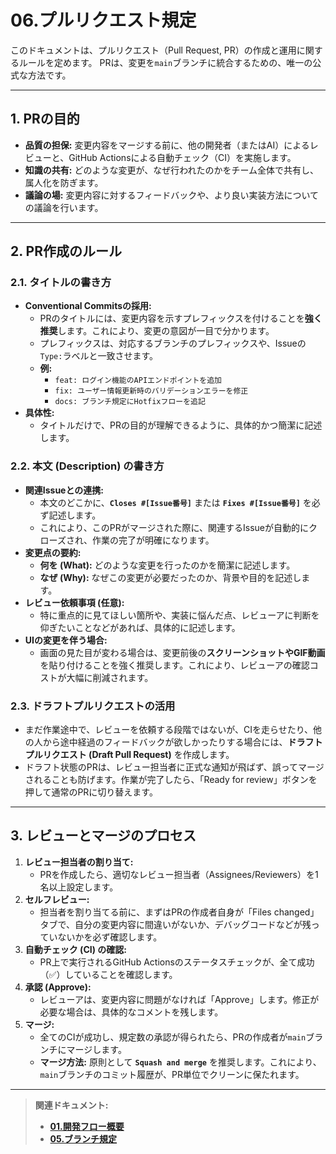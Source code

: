 # 06.プルリクエスト規定

このドキュメントは、プルリクエスト（Pull Request, PR）の作成と運用に関するルールを定めます。
PRは、変更を`main`ブランチに統合するための、唯一の公式な方法です。

---

## 1. PRの目的

*   **品質の担保:**
    変更内容をマージする前に、他の開発者（またはAI）によるレビューと、GitHub Actionsによる自動チェック（CI）を実施します。
*   **知識の共有:**
    どのような変更が、なぜ行われたのかをチーム全体で共有し、属人化を防ぎます。
*   **議論の場:**
    変更内容に対するフィードバックや、より良い実装方法についての議論を行います。

---

## 2. PR作成のルール

### 2.1. タイトルの書き方

*   **Conventional Commitsの採用:**
    *   PRのタイトルには、変更内容を示すプレフィックスを付けることを**強く推奨**します。これにより、変更の意図が一目で分かります。
    *   プレフィックスは、対応するブランチのプレフィックスや、Issueの`Type:`ラベルと一致させます。
    *   **例:**
        *   `feat: ログイン機能のAPIエンドポイントを追加`
        *   `fix: ユーザー情報更新時のバリデーションエラーを修正`
        *   `docs: ブランチ規定にHotfixフローを追記`
*   **具体性:**
    *   タイトルだけで、PRの目的が理解できるように、具体的かつ簡潔に記述します。

### 2.2. 本文 (Description) の書き方

*   **関連Issueとの連携:**
    *   本文のどこかに、**`Closes #[Issue番号]`** または **`Fixes #[Issue番号]`** を必ず記述します。
    *   これにより、このPRがマージされた際に、関連するIssueが自動的にクローズされ、作業の完了が明確になります。
*   **変更点の要約:**
    *   **何を (What):** どのような変更を行ったのかを簡潔に記述します。
    *   **なぜ (Why):** なぜこの変更が必要だったのか、背景や目的を記述します。
*   **レビュー依頼事項 (任意):**
    *   特に重点的に見てほしい箇所や、実装に悩んだ点、レビューアに判断を仰ぎたいことなどがあれば、具体的に記述します。
*   **UIの変更を伴う場合:**
    *   画面の見た目が変わる場合は、変更前後の**スクリーンショットやGIF動画**を貼り付けることを強く推奨します。これにより、レビューアの確認コストが大幅に削減されます。

### 2.3. ドラフトプルリクエストの活用

*   まだ作業途中で、レビューを依頼する段階ではないが、CIを走らせたり、他の人から途中経過のフィードバックが欲しかったりする場合には、**ドラフトプルリクエスト (Draft Pull Request)** を作成します。
*   ドラフト状態のPRは、レビュー担当者に正式な通知が飛ばず、誤ってマージされることも防げます。作業が完了したら、「Ready for review」ボタンを押して通常のPRに切り替えます。

---

## 3. レビューとマージのプロセス

1.  **レビュー担当者の割り当て:**
    *   PRを作成したら、適切なレビュー担当者（Assignees/Reviewers）を1名以上設定します。
2.  **セルフレビュー:**
    *   担当者を割り当てる前に、まずはPRの作成者自身が「Files changed」タブで、自分の変更内容に間違いがないか、デバッグコードなどが残っていないかを必ず確認します。
3.  **自動チェック (CI) の確認:**
    *   PR上で実行されるGitHub Actionsのステータスチェックが、全て成功（✅）していることを確認します。
4.  **承認 (Approve):**
    *   レビューアは、変更内容に問題がなければ「Approve」します。修正が必要な場合は、具体的なコメントを残します。
5.  **マージ:**
    *   全てのCIが成功し、規定数の承認が得られたら、PRの作成者が`main`ブランチにマージします。
    *   **マージ方法:** 原則として **`Squash and merge`** を推奨します。これにより、`main`ブランチのコミット履歴が、PR単位でクリーンに保たれます。
---
> **関連ドキュメント:**
> - **[01.開発フロー概要](./01_開発フロー概要.md)**
> - **[05.ブランチ規定](./05_ブランチ規定.md)**

